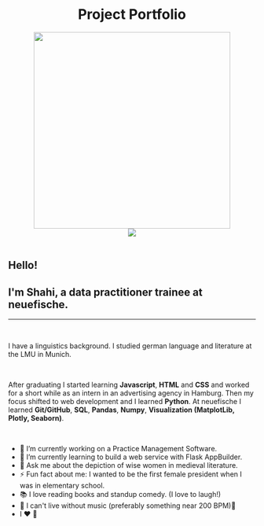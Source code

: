 
# <div align="center"> Project Portfolio </div>

<div id="header" align="center">
  <img src= 'https://media.giphy.com/media/LMcB8XospGZO8UQq87/giphy.gif' width=400>
</div>


<div align="center">
  <a href="mailto:shahiw@posto.de?subject=Hello%20from%20github">
    <img src="https://img.shields.io/badge/-Posteo-brightgreen?style=flat-square&logo=Posteo&logoColor=white"/>
  </a>
</div>

<br>

## Hello! 
## I'm Shahi, a data practitioner trainee at neuefische. 
---
<br>

I have a linguistics background. 
I studied german language and literature at the LMU in Munich. 

<br>

After graduating I started learning __Javascript__, __HTML__ and __CSS__ and worked for a short while as an intern in an advertising agency in Hamburg. Then my focus shifted to web development and I learned __Python__. At neuefische I learned __Git/GitHub__, __SQL__, __Pandas__, __Numpy__, __Visualization (MatplotLib, Plotly, Seaborn)__. 

<br>

- 🔭 I’m currently working on a Practice Management Software.
- 🌱 I’m currently learning to build a web service with Flask AppBuilder.
- 💬 Ask me about the depiction of wise women in medieval literature.
- ⚡ Fun fact about me: I wanted to be the first female president when I was in elementary school. 
- 📚 I love reading books and standup comedy. (I love to laugh!)
- 🎵 I can't live without music (preferably something near 200 BPM)🤘
- I ❤️ 🐧








